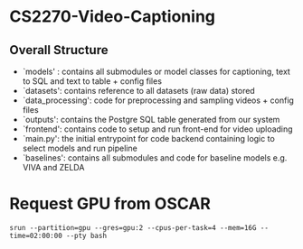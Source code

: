 # CS2270-Video-Captioning

## Overall Structure
* `models' : contains all submodules or model classes for captioning, text to SQL and text to table + config files
* `datasets': contains reference to all datasets (raw data) stored
* `data_processing': code for preprocessing and sampling videos + config files
* `outputs': contains the Postgre SQL table generated from our system
* `frontend': contains code to setup and run front-end for video uploading
* `main.py': the initial entrypoint for code backend containing logic to select models and run pipeline
* `baselines': contains all submodules and code for baseline models e.g. VIVA and ZELDA

# Request GPU from OSCAR
```
srun --partition=gpu --gres=gpu:2 --cpus-per-task=4 --mem=16G --time=02:00:00 --pty bash
```